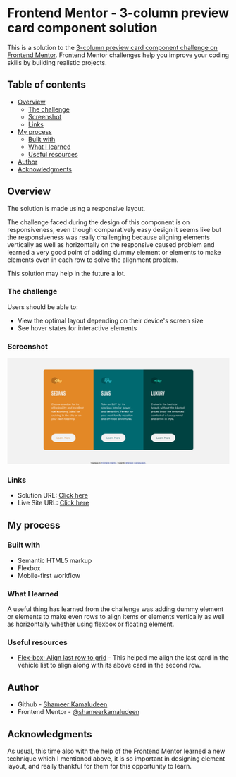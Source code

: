 # Frontend Mentor - 3-column preview card component solution

This is a solution to the [3-column preview card component challenge on Frontend Mentor](https://www.frontendmentor.io/challenges/3column-preview-card-component-pH92eAR2-). Frontend Mentor challenges help you improve your coding skills by building realistic projects. 

## Table of contents

- [Overview](#overview)
  - [The challenge](#the-challenge)
  - [Screenshot](#screenshot)
  - [Links](#links)
- [My process](#my-process)
  - [Built with](#built-with)
  - [What I learned](#what-i-learned)
  - [Useful resources](#useful-resources)
- [Author](#author)
- [Acknowledgments](#acknowledgments)

## Overview

The solution is made using a responsive layout. 

The challenge faced during the design of this component is on responsiveness, even though comparatively easy design it seems like but the responsiveness was really challenging because aligning elements vertically as well as horizontally on the responsive caused problem and learned a very good point of adding dummy element or elements to make elements even in each row to solve the alignment problem. 

This solution may help in the future a lot.

### The challenge

Users should be able to:

- View the optimal layout depending on their device's screen size
- See hover states for interactive elements

### Screenshot

![](./screenshot.png)

### Links

- Solution URL: [Click here](https://github.com/shameerkamaludeen/3-column-preview-card-component)
- Live Site URL: [Click here](https://shameerkamaludeen.github.io/3-column-preview-card-component/)

## My process

### Built with

- Semantic HTML5 markup
- Flexbox
- Mobile-first workflow

### What I learned

A useful thing has learned from the challenge was adding dummy element or elements to make even rows to align items or elements vertically as well as horizontally whether using flexbox or floating element. 

### Useful resources

- [Flex-box: Align last row to grid](https://stackoverflow.com/questions/18744164/flex-box-align-last-row-to-grid) - This helped me align the last card in the vehicle list to align along with its above card in the second row.

## Author

- Github - [Shameer Kamaludeen](https://github.com/shameerkamaludeen)
- Frontend Mentor - [@shameerkamaludeen](https://www.frontendmentor.io/profile/shameerkamaludeen)

## Acknowledgments

As usual, this time also with the help of the Frontend Mentor learned a new technique which I mentioned above, it is so important in designing element layout, and really thankful for them for this opportunity to learn.
